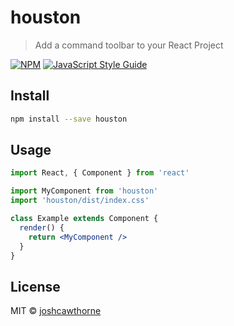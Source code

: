 # houston

> Add a command toolbar to your React Project

[![NPM](https://img.shields.io/npm/v/houston.svg)](https://www.npmjs.com/package/houston) [![JavaScript Style Guide](https://img.shields.io/badge/code_style-standard-brightgreen.svg)](https://standardjs.com)

## Install

```bash
npm install --save houston
```

## Usage

```jsx
import React, { Component } from 'react'

import MyComponent from 'houston'
import 'houston/dist/index.css'

class Example extends Component {
  render() {
    return <MyComponent />
  }
}
```

## License

MIT © [joshcawthorne](https://github.com/joshcawthorne)
